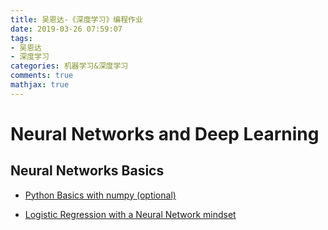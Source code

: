```yaml
---
title: 吴恩达-《深度学习》编程作业
date: 2019-03-26 07:59:07
tags:
- 吴恩达
- 深度学习
categories: 机器学习&深度学习
comments: true
mathjax: true
---
```

# Neural Networks and Deep Learning
## Neural Networks Basics
- [Python Basics with numpy (optional)](https://github.com/Tovi-A/source/blob/master/Python%2BBasics%2BWith%2BNumpy%2Bv3.ipynb)

- [Logistic Regression with a Neural Network mindset](https://github.com/Tovi-A/source/blob/master/Logistic%2BRegression%2Bwith%2Ba%2BNeural%2BNetwork%2Bmindset%2Bv5.ipynb)
